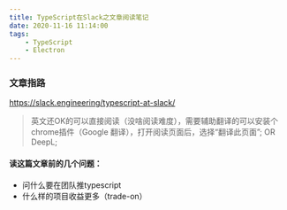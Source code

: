```yaml
---
title: TypeScript在Slack之文章阅读笔记
date: 2020-11-16 11:14:00
tags:
    - TypeScript
    - Electron
---
```


### 文章指路
https://slack.engineering/typescript-at-slack/

> 英文还OK的可以直接阅读（没啥阅读难度），需要辅助翻译的可以安装个chrome插件（Google 翻译），打开阅读页面后，选择“翻译此页面”; OR DeepL;

#### 读这篇文章前的几个问题：
- 问什么要在团队推typescript
- 什么样的项目收益更多（trade-on）
